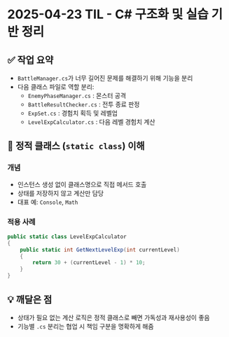 # 2025-04-23 TIL - C# 구조화 및 실습 기반 정리

## ✅ 작업 요약

- `BattleManager.cs`가 너무 길어진 문제를 해결하기 위해 기능을 분리
- 다음 클래스 파일로 역할 분리:
  - `EnemyPhaseManager.cs` : 몬스터 공격
  - `BattleResultChecker.cs` : 전투 종료 판정
  - `ExpSet.cs` : 경험치 획득 및 레벨업
  - `LevelExpCalculator.cs` : 다음 레벨 경험치 계산

## 📘 정적 클래스 (`static class`) 이해

### 개념
- 인스턴스 생성 없이 클래스명으로 직접 메서드 호출
- 상태를 저장하지 않고 계산만 담당
- 대표 예: `Console`, `Math`

### 적용 사례
```csharp
public static class LevelExpCalculator
{
    public static int GetNextLevelExp(int currentLevel)
    {
        return 30 + (currentLevel - 1) * 10;
    }
}
```

## 💡 깨달은 점

- 상태가 필요 없는 계산 로직은 정적 클래스로 빼면 가독성과 재사용성이 좋음
- 기능별 `.cs` 분리는 협업 시 책임 구분을 명확하게 해줌
